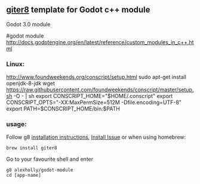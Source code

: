 ## [giter8](http://github.com/n8han/giter8) template for Godot c++ module

Godot 3.0 module

#godot module
http://docs.godotengine.org/en/latest/reference/custom_modules_in_c++.html

### Linux:
http://www.foundweekends.org/conscript/setup.html
    sudo apt-get install openjdk-8-jdk
    wget https://raw.githubusercontent.com/foundweekends/conscript/master/setup.sh -O - | sh
    export CONSCRIPT_HOME="$HOME/.conscript"
    export CONSCRIPT_OPTS="-XX:MaxPermSize=512M -Dfile.encoding=UTF-8"
    export PATH=$CONSCRIPT_HOME/bin:$PATH

### usage:
Follow g8 [installation instructions](http://github.com/n8han/giter8#readme), [Install Issue](https://github.com/n8han/conscript/issues/72#issuecomment-156680186) or when using homebrew:

    brew install giter8

Go to your favourite shell and enter

    g8 alexholly/godot-module
    cd [app-name]

